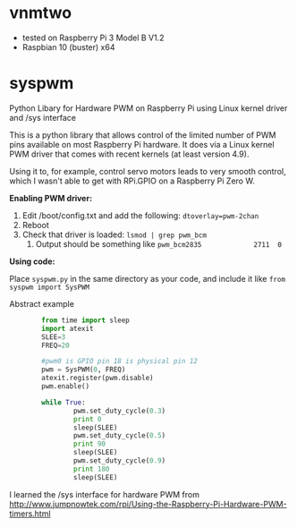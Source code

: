 # vnmtwo
 - tested on Raspberry Pi 3 Model B V1.2 
 - Raspbian 10 (buster) x64
# syspwm
Python Libary for Hardware PWM on Raspberry Pi using Linux kernel driver and /sys interface 

This is a python library that allows control of the limited number of PWM pins available on most Raspberry Pi hardware. It does via a Linux kernel PWM driver that comes with recent kernels (at least version 4.9).

Using it to, for example, control servo motors leads to very smooth control, which I wasn't able to get with RPi.GPIO on a Raspberry Pi Zero W.

**Enabling PWM driver:**
1. Edit /boot/config.txt and add the following:  `dtoverlay=pwm-2chan`
1. Reboot
1. Check that driver is loaded: `lsmod | grep pwm_bcm`
    1. Output should be something like `pwm_bcm2835             2711  0`

**Using code:**

Place `syspwm.py` in the same directory as your code, and include it like `from syspwm import SysPWM`

Abstract example
````python
        from time import sleep
        import atexit
        SLEE=3
        FREQ=20

        #pwm0 is GPIO pin 18 is physical pin 12
        pwm = SysPWM(0, FREQ)
        atexit.register(pwm.disable)
        pwm.enable()

        while True:
                pwm.set_duty_cycle(0.3)
                print 0
                sleep(SLEE)
                pwm.set_duty_cycle(0.5)
                print 90
                sleep(SLEE)
                pwm.set_duty_cycle(0.9)
                print 180
                sleep(SLEE)
````
I learned the /sys interface for hardware PWM from http://www.jumpnowtek.com/rpi/Using-the-Raspberry-Pi-Hardware-PWM-timers.html
